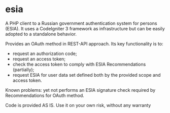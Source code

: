 # esia
A PHP client to a Russian government authentication system for persons (ESIA). 
It uses a CodeIgniter 3 framework as infrastructure but can be easily adopted to a standalone behavior.

Provides an OAuth method in REST-API approach.
Its key functionality is to: 
  - request an authorization code;
  - request an access token;
  - check the access token to comply with ESIA Recommendations (partially);
  - request ESIA for user data set defined both by the provided scope and access token.
  
Known problems: yet not performs an ESIA signature check required by Recommendations for OAuth method.

Code is provided AS IS. Use it on your own risk, without any warranty
